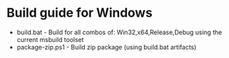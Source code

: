 # Build guide for Windows

* build.bat - Build for all combos of: Win32,x64,Release,Debug using the current msbuild toolset
* package-zip.ps1 - Build zip package (using build.bat artifacts)

